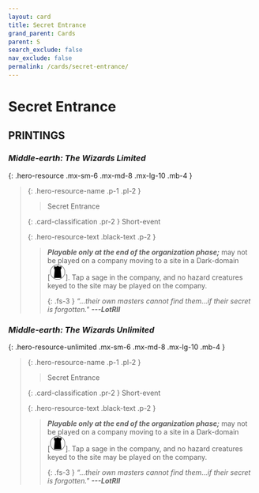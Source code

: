 ```yaml
---
layout: card
title: Secret Entrance
grand_parent: Cards
parent: S
search_exclude: false
nav_exclude: false
permalink: /cards/secret-entrance/
---
```


# Secret Entrance


## PRINTINGS


### _Middle-earth: The Wizards Limited_

{: .hero-resource .mx-sm-6 .mx-md-8 .mx-lg-10 .mb-4 }
> {: .hero-resource-name .p-1 .pl-2 }
> > <div class="card-mp"></div>
> > <div class="card-name">Secret Entrance</div>
>
> {: .card-classification .pr-2 }
> Short-event
>
> {: .hero-resource-text .black-text .p-2 }
> > ***Playable only at the end of the organization phase;*** may not be played on a company moving to a site in a Dark-domain <nobr>[<img src="/assets/images/dark-domain.svg">]</nobr>. Tap a sage in the company, and no hazard creatures keyed to the site may be played on the company. 
> > 
> > {: .fs-3 } 
> > _“...their own masters cannot find them...if their secret is forgotten."_ ***---&#65279;LotRII*** 
> 

### _Middle-earth: The Wizards Unlimited_

{: .hero-resource-unlimited .mx-sm-6 .mx-md-8 .mx-lg-10 .mb-4 }
> {: .hero-resource-name .p-1 .pl-2 }
> > <div class="card-mp"></div>
> > <div class="card-name">Secret Entrance</div>
>
> {: .card-classification .pr-2 }
> Short-event
>
> {: .hero-resource-text .black-text .p-2 }
> > ***Playable only at the end of the organization phase;*** may not be played on a company moving to a site in a Dark-domain <nobr>[<img src="/assets/images/dark-domain.svg">]</nobr>. Tap a sage in the company, and no hazard creatures keyed to the site may be played on the company. 
> > 
> > {: .fs-3 } 
> > _“...their own masters cannot find them...if their secret is forgotten."_ ***---&#65279;LotRII*** 
> 
